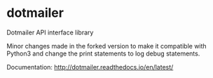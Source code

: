 # dotmailer

Dotmailer API interface library

Minor changes made in the forked version to make it compatible with Python3 and change the print statements to log debug statements.

Documentation: http://dotmailer.readthedocs.io/en/latest/
